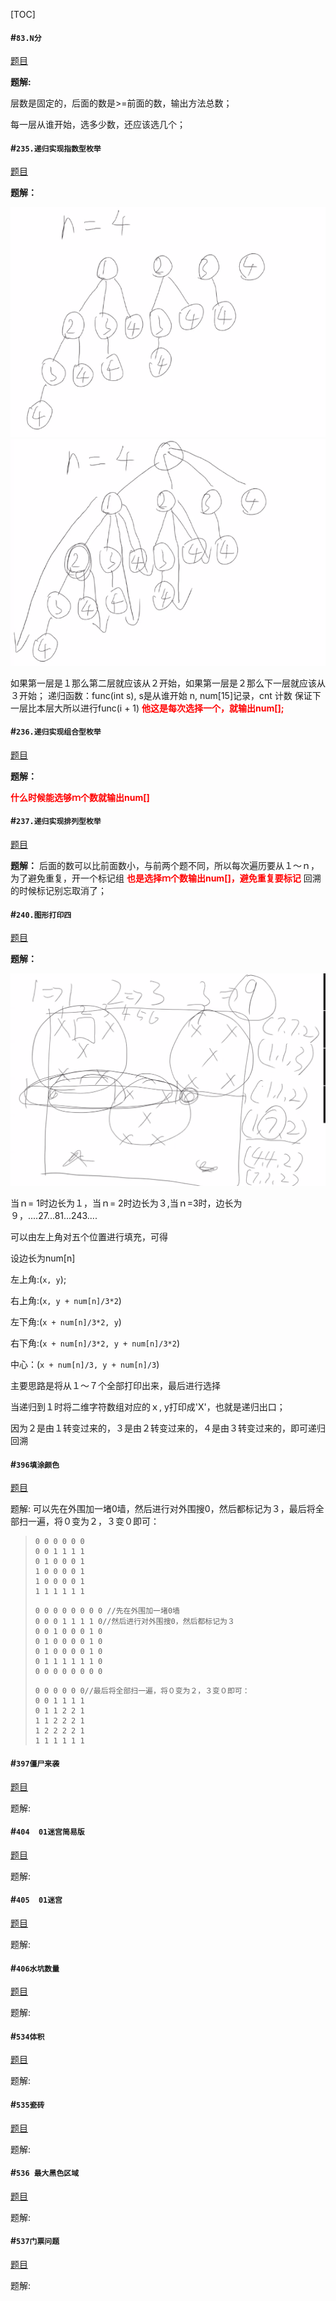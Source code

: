 [TOC]



#### #`83.N分`

[题目](http://oj.haizeix.com/problem/83)

**题解:**

层数是固定的，后面的数是>=前面的数，输出方法总数；

每一层从谁开始，选多少数，还应该选几个；



#### #`235.递归实现指数型枚举`

[题目](http://oj.haizeix.com/problem/235)

**题解：**

![](%E9%80%92%E5%BD%92%E4%B8%8EDFS.assets/2020-03-12%2011-12-06%E5%B1%8F%E5%B9%95%E6%88%AA%E5%9B%BE.png)
![](%E9%80%92%E5%BD%92%E4%B8%8EDFS.assets/2020-03-12%2011-13-24%E5%B1%8F%E5%B9%95%E6%88%AA%E5%9B%BE.png)



如果第一层是１那么第二层就应该从２开始，如果第一层是２那么下一层就应该从３开始；
递归函数：func(int s), s是从谁开始
n, num[15]记录，cnt 计数
保证下一层比本层大所以进行func(i + 1)
<font color = red>**他这是每次选择一个，就输出num[];**</font>






#### #`236.递归实现组合型枚举`

[题目](http://oj.haizeix.com/problem/236)

**题解：**

<font color = red>**什么时候能选够ｍ个数就输出num[]**</font>





#### #`237.递归实现排列型枚举`

[题目](http://oj.haizeix.com/problem/237)

**题解：**
后面的数可以比前面数小，与前两个题不同，所以每次遍历要从１～ｎ，为了避免重复，开一个标记组
<font color = red>**也是选择ｍ个数输出num[]，避免重复要标记**</font>
回溯的时候标记别忘取消了；



#### #`240.图形打印四`

[题目](http://oj.haizeix.com/problem/240)

**题解：**

![](%E9%80%92%E5%BD%92%E4%B8%8EDFS.assets/2020-03-12%2010-27-09%E5%B1%8F%E5%B9%95%E6%88%AA%E5%9B%BE.png)

当ｎ= 1时边长为１，当ｎ= 2时边长为３,当ｎ=3时，边长为９，....27...81...243....

可以由左上角对五个位置进行填充，可得

设边长为num[n]

左上角:(`x, y`);

右上角:(`x, y + num[n]/3*2`)

左下角:(`x + num[n]/3*2, y`)

右下角:(`x + num[n]/3*2, y + num[n]/3*2`)

中心：(`x + num[n]/3, y + num[n]/3`)

主要思路是将从１～７个全部打印出来，最后进行选择

当递归到１时将二维字符数组对应的ｘ, y打印成'X'，也就是递归出口；

因为２是由１转变过来的，３是由２转变过来的，４是由３转变过来的，即可递归回溯

#### #`396填涂颜色`

[题目](http://oj.haizeix.com/problem/396)

题解: 可以先在外围加一堵0墙，然后进行对外围搜0，然后都标记为３，最后将全部扫一遍，将０变为２，３变０即可：

>```
>0 0 0 0 0 0
>0 0 1 1 1 1
>0 1 0 0 0 1
>1 0 0 0 0 1
>1 0 0 0 0 1
>1 1 1 1 1 1
>```
>```
>0 0 0 0 0 0 0 0 //先在外围加一堵0墙
>0 0 0 1 1 1 1 0//然后进行对外围搜0，然后都标记为３
>0 0 1 0 0 0 1 0
>0 1 0 0 0 0 1 0
>0 1 0 0 0 0 1 0
>0 1 1 1 1 1 1 0
>0 0 0 0 0 0 0 0
>```
>
>```
>0 0 0 0 0 0//最后将全部扫一遍，将０变为２，３变０即可：
>0 0 1 1 1 1
>0 1 1 2 2 1
>1 1 2 2 2 1
>1 2 2 2 2 1
>1 1 1 1 1 1
>```

#### #`397僵尸来袭`

[题目](http://oj.haizeix.com/problem/397)

题解: 







#### #`404  01迷宫简易版`

[题目](http://oj.haizeix.com/problem/404)

题解: 



#### #`405  01迷宫`

[题目](http://oj.haizeix.com/problem/405)

题解: 



#### #`406水坑数量`

[题目](http://oj.haizeix.com/problem/406)

题解: 

#### #`534体积`

[题目](http://oj.haizeix.com/problem/534)

题解: 

#### #`535瓷砖`

[题目](http://oj.haizeix.com/problem/535)

题解: 

#### #`536 最大黑色区域`

[题目](http://oj.haizeix.com/problem/536)

题解: 



#### #`537门票问题`

[题目](http://oj.haizeix.com/problem/537)

题解: 